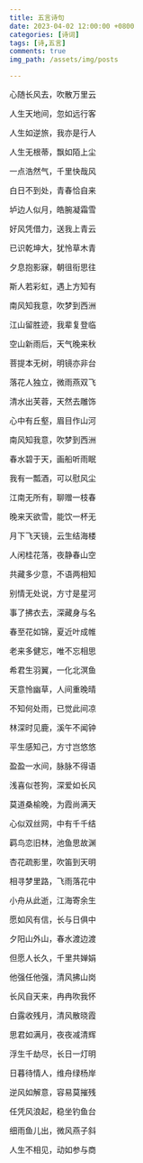 ```yaml
---
title: 五言诗句
date: 2023-04-02 12:00:00 +0800
categories: [诗词]
tags: [诗,五言]
comments: true
img_path: /assets/img/posts

---
```


心随长风去，吹散万里云

人生天地间，忽如远行客

人生如逆旅，我亦是行人

人生无根蒂，飘如陌上尘

一点浩然气，千里快哉风

白日不到处，青春恰自来

垆边人似月，皓腕凝霜雪

好风凭借力，送我上青云

已识乾坤大，犹怜草木青

夕息抱影寐，朝徂衔思往

斯人若彩虹，遇上方知有

南风知我意，吹梦到西洲

江山留胜迹，我辈复登临

空山新雨后，天气晚来秋

菩提本无树，明镜亦非台

落花人独立，微雨燕双飞

清水出芙蓉，天然去雕饰

心中有丘壑，眉目作山河

南风知我意，吹梦到西洲

春水碧于天，画船听雨眠

我有一瓢酒，可以慰风尘

江南无所有，聊赠一枝春

晚来天欲雪，能饮一杯无

月下飞天镜，云生结海楼

人闲桂花落，夜静春山空

共藏多少意，不语两相知

别情无处说，方寸是星河

事了拂衣去，深藏身与名

春至花如锦，夏近叶成帷

老来多健忘，唯不忘相思

希君生羽翼，一化北溟鱼

天意怜幽草，人间重晚晴

不知何处雨，已觉此间凉

林深时见鹿，溪午不闻钟

平生感知己，方寸岂悠悠

盈盈一水间，脉脉不得语

浅喜似苍狗，深爱如长风

莫道桑榆晚，为霞尚满天

心似双丝网，中有千千结

羁鸟恋旧林，池鱼思故渊

杏花疏影里，吹笛到天明

相寻梦里路，飞雨落花中

小舟从此逝，江海寄余生

愿如风有信，长与日俱中

夕阳山外山，春水渡边渡

但愿人长久，千里共婵娟

他强任他强，清风拂山岗

长风自天来，冉冉吹我怀

白露收残月，清风散晓霞

思君如满月，夜夜减清辉

浮生千劫尽，长日一灯明

日暮待情人，维舟绿杨岸

逆风如解意，容易莫摧残

任凭风浪起，稳坐钓鱼台

细雨鱼儿出，微风燕子斜

人生不相见，动如参与商
